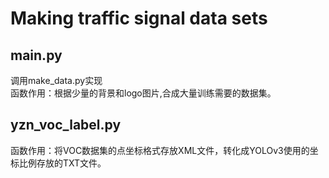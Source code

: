 # Making traffic signal data sets
## main.py
调用make_data.py实现<br>
函数作用：根据少量的背景和logo图片,合成大量训练需要的数据集。
## yzn_voc_label.py
函数作用：将VOC数据集的点坐标格式存放XML文件，转化成YOLOv3使用的坐标比例存放的TXT文件。

